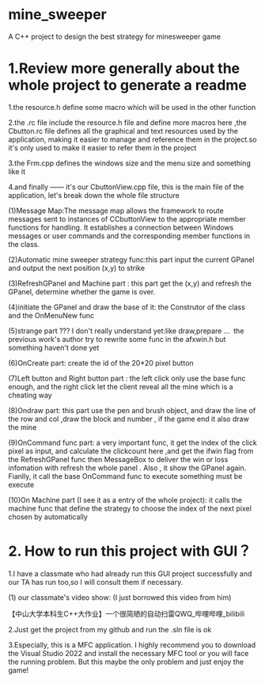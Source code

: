 # mine_sweeper
A C++ project to design the best strategy for minesweeper game
​
# 1.Review more generally about the whole project to generate a readme
1.the resource.h define some macro which will be used in the other function

2.the .rc file include the resource.h file and define more macros here ,the Cbutton.rc file defines all the graphical and text resources used by the application, making it easier to manage and reference them in the project.so it's only used to make it easier to refer them in the project

3.the Frm.cpp defines the windows size and the menu size and something like it

4.and finally —— it's our CbuttonView.cpp file, this is the main file of the application, let's break down the whole file structure

(1)Message Map:The message map allows the framework to route messages sent to instances of CCbuttonView to the appropriate member functions for handling. It establishes a connection between Windows messages or user commands and the corresponding member functions in the class.

(2)Automatic mine sweeper strategy func:this part input the current GPanel and output the next position (x,y) to strike

(3)RefreshGPanel and Machine part : this part get the (x,y) and refresh the GPanel, determine whether the game is over.

(4)initiate the GPanel and draw the base of it: the Construtor of the class and the OnMenuNew func

(5)strange part ??? I don't really understand yet:like draw,prepare ...  the previous work's author try to rewrite some func in the afxwin.h but something haven't done yet

(6)OnCreate part: create the id of the 20*20 pixel button

(7)Left button and Right button part : the left click only use the base func enough, and the right click let the client reveal all the mine which is a cheating way

(8)Ondraw part: this part use the pen and brush object, and draw the line of the row and col ,draw the block and number , if the game end it also draw the mine 

(9)OnCommand func part: a very important func, it get the index of the click pixel as input, and calculate the clickcount here ,and get the ifwin flag from the RefreshGPanel func then MessageBox to deliver the win or loss infomation with refresh the whole panel . Also , it show the GPanel again. Fianlly, it call the base OnCommand func to execute something must be execute

(10)On Machine part (I see it as a entry of the whole project): it calls the machine func that define the strategy to choose the index of the next pixel chosen by automatically

# 2. How to run this project with GUI？

1.I have a classmate who had already run this GUI project successfully and our TA has run too,so I will consult them if necessary.

(1) our classmate's video show: (I just borrowed this video from him)

【中山大学本科生C++大作业】一个很简陋的自动扫雷QWQ_哔哩哔哩_bilibili

2.Just get the project from my github and run the .sln file is ok

3.Especially, this is a MFC application. I highly recommend you to download the Visual Studio 2022 and install the necessary MFC tool or you will face the running problem. But this maybe the only problem and just enjoy the game!

​
